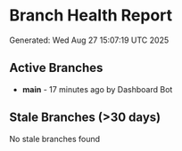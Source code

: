 # Branch Health Report
Generated: Wed Aug 27 15:07:19 UTC 2025

## Active Branches
- **main** - 17 minutes ago by Dashboard Bot

## Stale Branches (>30 days)
No stale branches found
